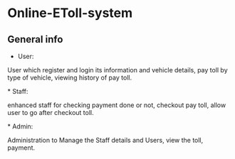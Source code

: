 # Online-EToll-system

## General info
* User:
<p>User which register and login its information and vehicle details, pay toll by type of vehicle, viewing history of pay toll.</p>
* Staff:
<p>enhanced staff for checking payment done or not, checkout pay toll, allow user to go after checkout toll.</p>
* Admin:
<p>Administration to
Manage the Staff details and Users, view the toll, payment.</p>
